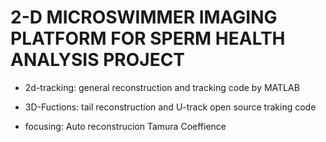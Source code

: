 # 2-D MICROSWIMMER IMAGING PLATFORM FOR SPERM HEALTH ANALYSIS PROJECT

 - 2d-tracking: general reconstruction and tracking code by MATLAB
 
 - 3D-Fuctions: tail reconstruction and U-track open source traking code
 
 - focusing: Auto reconstrucion Tamura Coeffience
